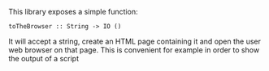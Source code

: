 This library exposes a simple function:

    toTheBrowser :: String -> IO ()

It will accept a string, create an HTML page containing it and open
the user web browser on that page. This is convenient for example in
order to show the output of a script
